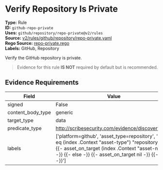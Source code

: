 # Verify Repository Is Private  
**Type:** Rule  
**ID:** `github-repo-private`  
**Uses:** `github/repository/repo-private@v2/rules`  
**Source:** [v2/rules/github/repository/repo-private.yaml](https://github.com/scribe-public/sample-policies/v2/rules/github/repository/repo-private.yaml)  
**Rego Source:** [repo-private.rego](https://github.com/scribe-public/sample-policies/v2/rules/github/repository/repo-private.rego)  
**Labels:** GitHub, Repository  

Verify the GitHub repository is private.

> Evidence for this rule **IS NOT** required by default but is recommended.


## Evidence Requirements  
| Field | Value |
|-------|-------|
| signed | False |
| content_body_type | generic |
| target_type | data |
| predicate_type | http://scribesecurity.com/evidence/discovery/v0.1 |
| labels | ['platform=github', 'asset_type=repository', '{{- if eq (index .Context "asset-type") "repository" -}} {{- asset_on_target (index .Context "asset-name") -}} {{- else -}} {{- asset_on_target nil -}} {{- end -}}'] |

